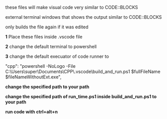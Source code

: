 these files will make visual code very similar to CODE::BLOCKS

external terminal windows that shows the output similar to CODE::BLOCKS

only  builds the file again if it was edited

**1** Place these files inside .vscode file 


**2** change the default terminal to powershell


**3** change the default  execuator of code runner to

"cpp": "powershell -NoLogo -File C:\\Users\\super\\Documents\\CPP\\.vscode\\build_and_run.ps1 $fullFileName $fileNameWithoutExt.exe",

**change the  specified path to your path**

**change the specified path of run_time.ps1 inside build_and_run.ps1 to your path**

**run code with ctrl+alt+n**
